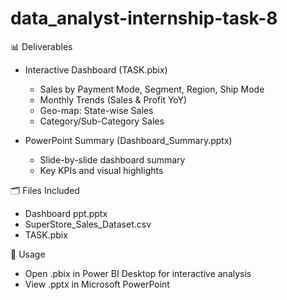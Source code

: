 # data_analyst-internship-task-8

📊 Deliverables

- Interactive Dashboard (TASK.pbix)
  - Sales by Payment Mode, Segment, Region, Ship Mode
  - Monthly Trends (Sales & Profit YoY)
  - Geo-map: State-wise Sales
  - Category/Sub-Category Sales

- PowerPoint Summary (Dashboard_Summary.pptx)
  - Slide-by-slide dashboard summary
  - Key KPIs and visual highlights

🗂️ Files Included

- Dashboard ppt.pptx
- SuperStore_Sales_Dataset.csv
- TASK.pbix

📌 Usage

- Open .pbix in Power BI Desktop for interactive analysis
- View .pptx in Microsoft PowerPoint 

